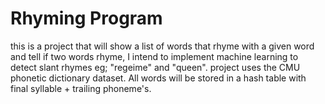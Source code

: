 # Rhyming Program
this is a project that will show a list of words that rhyme with a given word and tell if two words rhyme, 
I intend to implement machine learning to detect slant rhymes eg; "regeime" and "queen".
project uses the CMU phonetic dictionary dataset. All words will be stored in a hash table with final syllable + trailing phoneme's.
